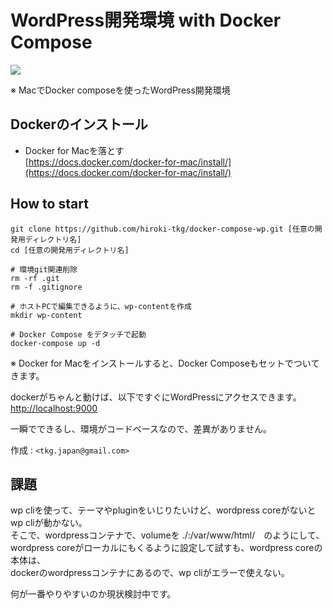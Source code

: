 # WordPress開発環境 with Docker Compose

![](https://www.upcloud.com/support/wp-content/uploads/2016/03/wordpress-docker-compose.png)

※ MacでDocker composeを使ったWordPress開発環境  
  
  
## Dockerのインストール
- Docker for Macを落とす  
[https://docs.docker.com/docker-for-mac/install/](https://docs.docker.com/docker-for-mac/install/)
  

## How to start 

```
git clone https://github.com/hiroki-tkg/docker-compose-wp.git [任意の開発用ディレクトリ名]
cd [任意の開発用ディレクトリ名]

# 環境git関連削除
rm -rf .git
rm -f .gitignore

# ホストPCで編集できるように、wp-contentを作成
mkdir wp-content

# Docker Compose をデタッチで起動
docker-compose up -d 

```
※ Docker for Macをインストールすると、Docker Composeもセットでついてきます。

dockerがちゃんと動けば、以下ですぐにWordPressにアクセスできます。  
[http://localhost:9000](http://localhost:9000)

一瞬でできるし、環境がコードベースなので、差異がありません。

作成 : `<tkg.japan@gmail.com>` 


## 課題
wp cliを使って、テーマやpluginをいじりたいけど、wordpress coreがないとwp cliが動かない。  
そこで、wordpressコンテナで、volumeを ./:/var/www/html/　のようにして、  
wordpress coreがローカルにもくるように設定して試すも、wordpress coreの本体は、  
dockerのwordpressコンテナにあるので、wp cliがエラーで使えない。
  
  
何が一番やりやすいのか現状検討中です。
 


